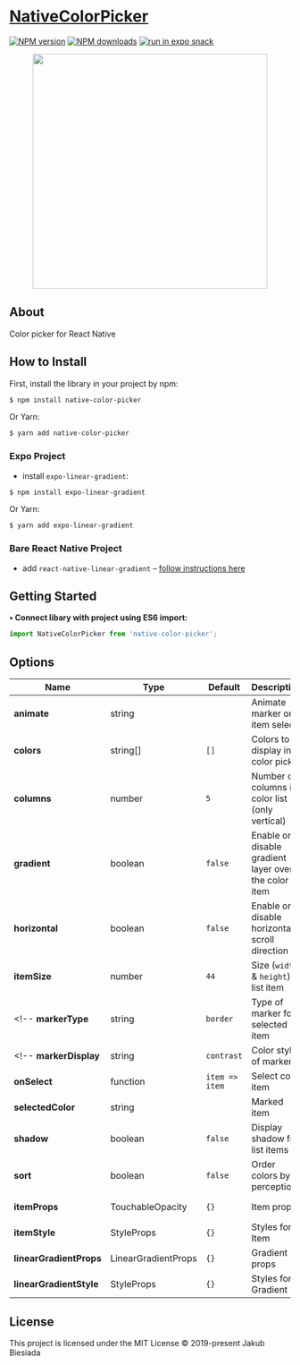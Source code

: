 # [NativeColorPicker](https://github.com/native-ly/native-color-picker)

[![NPM version](http://img.shields.io/npm/v/native-color-picker.svg?style=flat-square)](https://www.npmjs.com/package/native-color-picker)
[![NPM downloads](http://img.shields.io/npm/dm/native-color-picker.svg?style=flat-square)](https://www.npmjs.com/package/native-color-picker)
[![run in expo snack](https://img.shields.io/badge/Run%20in%20Snack-4630EB.svg?style=flat-square&logo=EXPO&labelColor=FFF&logoColor=000)](https://snack.expo.io/@jbiesiada/native-color-picker)

<p align="center">
  <img width="420" src="https://raw.githubusercontent.com/native-ly/native-color-picker/master/assets/preview.jpg">
</p>

## About
Color picker for React Native

## How to Install
First, install the library in your project by npm:
```sh
$ npm install native-color-picker
```

Or Yarn:
```sh
$ yarn add native-color-picker
```

### Expo Project
- install `expo-linear-gradient`:
```sh
$ npm install expo-linear-gradient
```

Or Yarn:
```sh
$ yarn add expo-linear-gradient
```

### Bare React Native Project
- add `react-native-linear-gradient` – [follow instructions here](https://github.com/react-native-community/react-native-linear-gradient#react-native-linear-gradient)

## Getting Started
**• Connect libary with project using ES6 import:**
```js
import NativeColorPicker from 'native-color-picker';
```

## Options
Name | Type | Default | Description | Available options
-|-|-|-|-
**animate** | string | ` ` | Animate marker on item select | `scale` or `rotate`
**colors** | string[] | `[]` | Colors to display in a color picker | e.g.: `['#f96204', '#43d8c9']`
**columns** | number | `5` | Number of columns in color list (only vertical) | Number of columns
**gradient** | boolean | `false` | Enable or disable gradient layer over the color item | `true` - enable, `false` - disable
**horizontal** | boolean | `false` | Enable or disable horizontal scroll direction | `true` - horizontal, `false` - vertical
**itemSize** | number | `44` | Size (`width` & `height`) of list item | Size of list item
<!-- **markerType** | string | `border` | Type of marker for selected item | `border`, `checkmark`, `fade`, `none` -->
<!-- **markerDisplay** | string | `contrast` | Color style of marker | `adjust`, `contrast` or color -->
**onSelect** | function | `item => item` | Select color item | e.g.: `elem => { /* code */ }`
**selectedColor** | string | ` ` | Marked item | Color from the list `colors`
**shadow** | boolean | `false` | Display shadow for list items | `true` - enable, `false` - disable
**sort** | boolean | `false` | Order colors by perception | `true` - enable, `false` - disable
**itemProps** | TouchableOpacity | `{}` | Item props | TouchableOpacity props
**itemStyle** | StyleProps<ViewStyle> | `{}` | Styles for Item | View styles
**linearGradientProps** | LinearGradientProps | `{}` | Gradient props | LinearGradientProps props
**linearGradientStyle** | StyleProps<ViewStyle> | `{}` | Styles for Gradient | View styles

## License
This project is licensed under the MIT License © 2019-present Jakub Biesiada
